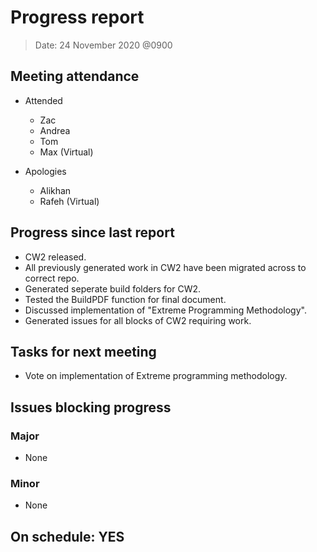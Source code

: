 <!-- File name must be Year-Month-Date.md
e.g. 2020-10-12.md -->

<!--One report per week Minimum!-->
# Progress report

> Date: 24 November 2020 @0900

<!--Names of those who attended the meeting, CSV-->
## Meeting attendance

- Attended
  - Zac
  - Andrea
  - Tom
  - Max (Virtual)

- Apologies
  - Alikhan
  - Rafeh (Virtual)

## Progress since last report
<!--What have you done ?-->
<!--Single line bullet point-->
- CW2 released.
- All previously generated work in CW2 have been migrated across to correct repo.
- Generated seperate build folders for CW2.
- Tested the BuildPDF function for final document.
- Discussed implementation of "Extreme Programming Methodology".
- Generated issues for all blocks of CW2 requiring work.

## Tasks for next meeting

<!--What will you do before the next?-->
<!--Single line bullet point-->

- Vote on implementation of Extreme programming methodology.

## Issues blocking progress

### Major

- None

### Minor

- None

<!--Pick one-->
<!--## On schedule: YES-->
<!--## On schedule: NO-->

## On schedule: YES
